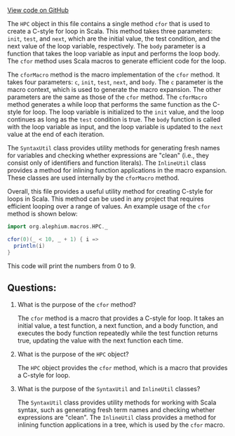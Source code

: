 [View code on GitHub](https://github.com/alephium/alephium/macros/src/main/scala/org/alephium/macros/HPC.scala)

The `HPC` object in this file contains a single method `cfor` that is used to create a C-style for loop in Scala. This method takes three parameters: `init`, `test`, and `next`, which are the initial value, the test condition, and the next value of the loop variable, respectively. The `body` parameter is a function that takes the loop variable as input and performs the loop body. The `cfor` method uses Scala macros to generate efficient code for the loop.

The `cforMacro` method is the macro implementation of the `cfor` method. It takes four parameters: `c`, `init`, `test`, `next`, and `body`. The `c` parameter is the macro context, which is used to generate the macro expansion. The other parameters are the same as those of the `cfor` method. The `cforMacro` method generates a while loop that performs the same function as the C-style for loop. The loop variable is initialized to the `init` value, and the loop continues as long as the `test` condition is true. The `body` function is called with the loop variable as input, and the loop variable is updated to the `next` value at the end of each iteration.

The `SyntaxUtil` class provides utility methods for generating fresh names for variables and checking whether expressions are "clean" (i.e., they consist only of identifiers and function literals). The `InlineUtil` class provides a method for inlining function applications in the macro expansion. These classes are used internally by the `cforMacro` method.

Overall, this file provides a useful utility method for creating C-style for loops in Scala. This method can be used in any project that requires efficient looping over a range of values. An example usage of the `cfor` method is shown below:

```scala
import org.alephium.macros.HPC._

cfor(0)(_ < 10, _ + 1) { i =>
  println(i)
}
```

This code will print the numbers from 0 to 9.
## Questions: 
 1. What is the purpose of the `cfor` method?
    
    The `cfor` method is a macro that provides a C-style for loop. It takes an initial value, a test function, a next function, and a body function, and executes the body function repeatedly while the test function returns true, updating the value with the next function each time.

2. What is the purpose of the `HPC` object?
    
    The `HPC` object provides the `cfor` method, which is a macro that provides a C-style for loop.

3. What is the purpose of the `SyntaxUtil` and `InlineUtil` classes?
    
    The `SyntaxUtil` class provides utility methods for working with Scala syntax, such as generating fresh term names and checking whether expressions are "clean". The `InlineUtil` class provides a method for inlining function applications in a tree, which is used by the `cfor` macro.